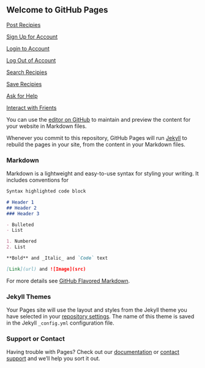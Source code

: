 ## Welcome to GitHub Pages

[Post Recipies](Post-Recipies.html)

[Sign Up for Account](Sign-Up-for-Account.html)

[Login to Account](Login-to-Account.html)

[Log Out of Account](Log-Out-of-Account.html)

[Search Recipies](Search-Recipies.html)

[Save Recipies](Save-Recipies.html)

[Ask for Help](Ask-for-Help.html)

[Interact with Frients](Interact-with-Friends.html)

You can use the [editor on GitHub](https://github.com/Joshuarod890/personal-app/edit/gh-pages/index.md) to maintain and preview the content for your website in Markdown files.

Whenever you commit to this repository, GitHub Pages will run [Jekyll](https://jekyllrb.com/) to rebuild the pages in your site, from the content in your Markdown files.

### Markdown

Markdown is a lightweight and easy-to-use syntax for styling your writing. It includes conventions for

```markdown
Syntax highlighted code block

# Header 1
## Header 2
### Header 3

- Bulleted
- List

1. Numbered
2. List

**Bold** and _Italic_ and `Code` text

[Link](url) and ![Image](src)
```

For more details see [GitHub Flavored Markdown](https://guides.github.com/features/mastering-markdown/).

### Jekyll Themes

Your Pages site will use the layout and styles from the Jekyll theme you have selected in your [repository settings](https://github.com/Joshuarod890/personal-app/settings). The name of this theme is saved in the Jekyll `_config.yml` configuration file.

### Support or Contact

Having trouble with Pages? Check out our [documentation](https://docs.github.com/categories/github-pages-basics/) or [contact support](https://support.github.com/contact) and we’ll help you sort it out.
